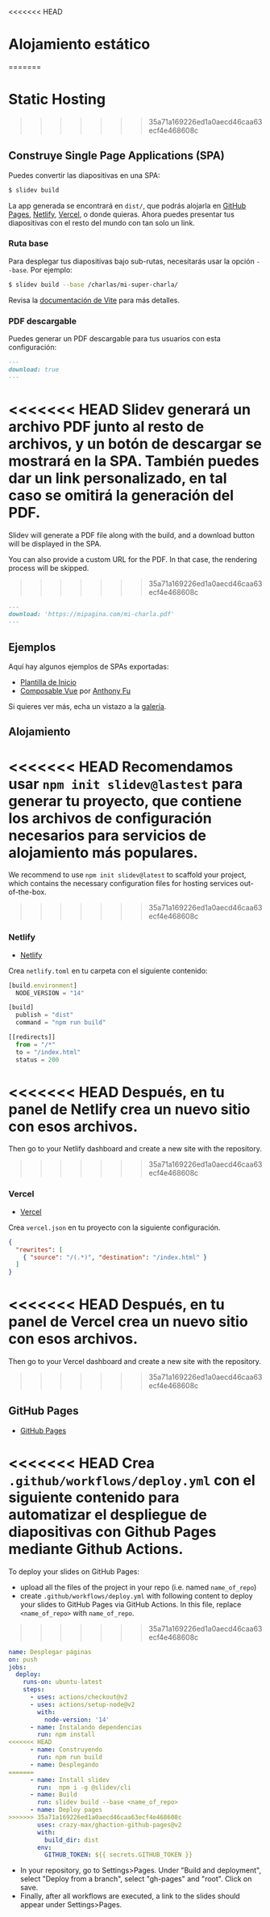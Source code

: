 <<<<<<< HEAD
# Alojamiento estático
=======

# Static Hosting
>>>>>>> 35a71a169226ed1a0aecd46caa63ecf4e468608c

## Construye Single Page Applications (SPA)

Puedes convertir las diapositivas en una SPA:

```bash
$ slidev build
```

La app generada se encontrará en `dist/`, que podrás alojarla en [GitHub Pages](https://pages.github.com/), [Netlify](https://netlify.app/), [Vercel](https://vercel.com/), o donde quieras. Ahora puedes presentar tus diapositivas con el resto del mundo con tan solo un link.

### Ruta base

Para desplegar tus diapositivas bajo sub-rutas, necesitarás usar la opción `--base`. Por ejemplo:

```bash
$ slidev build --base /charlas/mi-super-charla/
```

Revisa la [documentación de Vite](https://vitejs.dev/guide/build.html#public-base-path) para más detalles.

### PDF descargable

Puedes generar un PDF descargable para tus usuarios con esta configuración:

```md
---
download: true
---
```

<<<<<<< HEAD
Slidev generará un archivo PDF junto al resto de archivos, y un botón de descargar se mostrará en la SPA.
También puedes dar un link personalizado, en tal caso se omitirá la generación del PDF.
=======
Slidev will generate a PDF file along with the build, and a download button will be displayed in the SPA.

You can also provide a custom URL for the PDF. In that case, the rendering process will be skipped.
>>>>>>> 35a71a169226ed1a0aecd46caa63ecf4e468608c

```md
---
download: 'https://mipagina.com/mi-charla.pdf'
---
```

## Ejemplos

Aquí hay algunos ejemplos de SPAs exportadas:

- [Plantilla de Inicio](https://sli.dev/demo/starter)
- [Composable Vue](https://talks.antfu.me/2021/composable-vue) por [Anthony Fu](https://github.com/antfu)

Si quieres ver más, echa un vistazo a la [galería](/showcases).

## Alojamiento

<<<<<<< HEAD
Recomendamos usar `npm init slidev@lastest` para generar tu proyecto, que contiene los archivos de configuración necesarios para servicios de alojamiento más populares.
=======
We recommend to use `npm init slidev@latest` to scaffold your project, which contains the necessary configuration files for hosting services out-of-the-box.
>>>>>>> 35a71a169226ed1a0aecd46caa63ecf4e468608c

### Netlify

- [Netlify](https://netlify.com/)

Crea `netlify.toml` en tu carpeta con el siguiente contenido:

```ts
[build.environment]
  NODE_VERSION = "14"

[build]
  publish = "dist"
  command = "npm run build"

[[redirects]]
  from = "/*"
  to = "/index.html"
  status = 200
```

<<<<<<< HEAD
Después, en tu panel de Netlify crea un nuevo sitio con esos archivos.
=======
Then go to your Netlify dashboard and create a new site with the repository.
>>>>>>> 35a71a169226ed1a0aecd46caa63ecf4e468608c

### Vercel

- [Vercel](https://vercel.com/)

Crea `vercel.json` en tu proyecto con la siguiente configuración.

```json
{
  "rewrites": [
    { "source": "/(.*)", "destination": "/index.html" }
  ]
}
```

<<<<<<< HEAD
Después, en tu panel de Vercel crea un nuevo sitio con esos archivos.
=======
Then go to your Vercel dashboard and create a new site with the repository.
>>>>>>> 35a71a169226ed1a0aecd46caa63ecf4e468608c

## GitHub Pages

- [GitHub Pages](https://pages.github.com/)

<<<<<<< HEAD
Crea `.github/workflows/deploy.yml` con el siguiente contenido para automatizar el despliegue de diapositivas con Github Pages mediante Github Actions.
=======
To deploy your slides on GitHub Pages:
- upload all the files of the project in your repo (i.e. named `name_of_repo`)
- create `.github/workflows/deploy.yml` with following content to deploy your slides to GitHub Pages via GitHub Actions. In this file, replace `<name_of_repo>` with `name_of_repo`.
>>>>>>> 35a71a169226ed1a0aecd46caa63ecf4e468608c

```yaml
name: Desplegar páginas
on: push
jobs:
  deploy:
    runs-on: ubuntu-latest
    steps:
      - uses: actions/checkout@v2
      - uses: actions/setup-node@v2
        with:
          node-version: '14'
      - name: Instalando dependencias
        run: npm install
<<<<<<< HEAD
      - name: Construyendo
        run: npm run build
      - name: Desplegando
=======
      - name: Install slidev
        run:  npm i -g @slidev/cli
      - name: Build
        run: slidev build --base <name_of_repo>
      - name: Deploy pages
>>>>>>> 35a71a169226ed1a0aecd46caa63ecf4e468608c
        uses: crazy-max/ghaction-github-pages@v2
        with:
          build_dir: dist
        env:
          GITHUB_TOKEN: ${{ secrets.GITHUB_TOKEN }}
```
- In your repository, go to Settings>Pages. Under "Build and deployment", select "Deploy from a branch", select "gh-pages" and "root". Click on save.
- Finally, after all workflows are executed, a link to the slides should appear under Settings>Pages.
